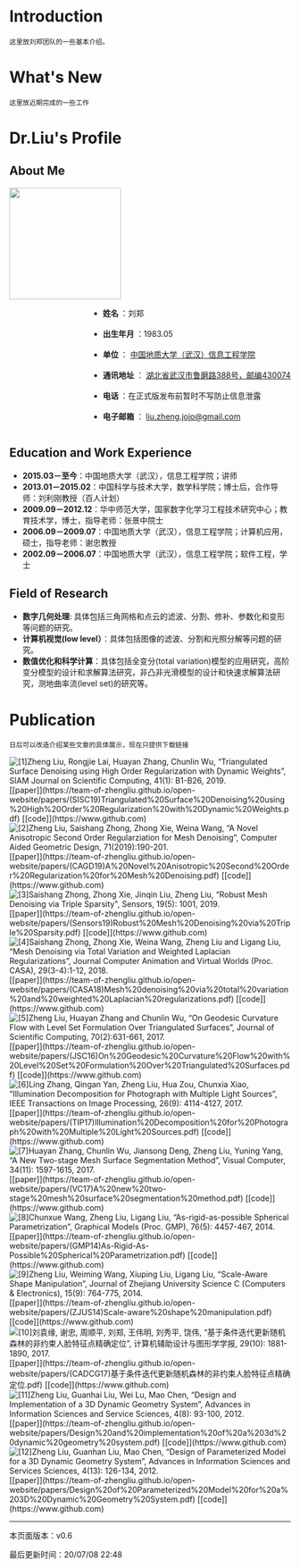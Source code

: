 # Introduction

```
这里放刘郑团队的一些基本介绍。
```

# What's New

```
这里放近期完成的一些工作
```

# Dr.Liu's Profile

## About Me <!-- omit in toc -->

<img style="float:left;" width=200 src="https://LabZhengLiu.github.io/LabZhengLiu.github.io/images/2.jpg">
<br>
<br>
<br>
<div style="float:right;">
<ul>
    <li>
        <strong>
            姓名
        </strong>
        ：刘郑
    </li>
    <br>
    <li>
        <strong>
            出生年月
        </strong>
        ：1983.05
    </li>
    <br>
    <li>
        <strong>
            单位
        </strong>
        ：
        <a href="http://xgxy.cug.edu.cn/">
            中国地质大学（武汉）信息工程学院
        </a>
    </li>
    <br>
    <li>
        <strong>
            通讯地址
        </strong>
        ：
        <a href="https://www.google.com/search?q=%E6%B9%96%E5%8C%97%E7%9C%81%E6%AD%A6%E6%B1%89%E5%B8%82%E9%B2%81%E7%A3%A8%E8%B7%AF388%E5%8F%B7%EF%BC%8C%E9%82%AE%E7%BC%96430074&oq=%E6%B9%96%E5%8C%97%E7%9C%81%E6%AD%A6%E6%B1%89%E5%B8%82%E9%B2%81%E7%A3%A8%E8%B7%AF388%E5%8F%B7%EF%BC%8C%E9%82%AE%E7%BC%96430074&aqs=chrome..69i57.276j0j8&sourceid=chrome&ie=UTF-8">
            湖北省武汉市鲁磨路388号，邮编430074
        </a>
    </li>
    <br>
    <li>
        <strong>
            电话
        </strong>
        ：在正式版发布前暂时不写防止信息泄露
    </li>
    <br>
    <li>
        <strong>
            电子邮箱
        </strong>
        ：
        <a href="liu.zheng.jojo@gmail.com">
            liu.zheng.jojo@gmail.com
        </a>
    </li>
</ul>
</div>
<div style="clear:both"></div>

  
## Education and Work Experience <!-- omit in toc -->

- **2015.03－至今**：中国地质大学（武汉），信息工程学院；讲师
- **2013.01－2015.02**：中国科学与技术大学，数学科学院；博士后，合作导师：刘利刚教授（百人计划）
- **2009.09－2012.12**：华中师范大学，国家数字化学习工程技术研究中心；教育技术学，博士，指导老师：张景中院士
- **2006.09－2009.07**：中国地质大学（武汉），信息工程学院；计算机应用，硕士，指导老师：谢忠教授
- **2002.09－2006.07**：中国地质大学（武汉），信息工程学院；软件工程，学士

## Field of Research <!-- omit in toc -->

- **数字几何处理**: 具体包括三角网格和点云的滤波、分割、修补、参数化和变形等问题的研究。
- **计算机视觉(low level）**：具体包括图像的滤波、分割和光照分解等问题的研究。
- **数值优化和科学计算**：具体包括全变分(total variation)模型的应用研究，高阶变分模型的设计和求解算法研究，非凸非光滑模型的设计和快速求解算法研究，测地曲率流(level set)的研究等。

# Publication

```
日后可以改造介绍某些文章的具体展示，现在只提供下载链接
```

<img style="float:left;" src="https://LabZhengLiu.github.io/LabZhengLiu.github.io/images/paper-2.png"> 
[1]Zheng Liu, Rongjie Lai, Huayan Zhang, Chunlin Wu, “Triangulated Surface Denoising using High Order Regularization with Dynamic Weights”, SIAM Journal on Scientific Computing, 41(1): B1-B26, 2019.<br>[[paper]](https://team-of-zhengliu.github.io/open-website/papers/(SISC19)Triangulated%20Surface%20Denoising%20using%20High%20Order%20Regularization%20with%20Dynamic%20Weights.pdf) [[code]](https://www.github.com)
<div style="clear:both"></div>

<img style="float:left;" src="https://LabZhengLiu.github.io/LabZhengLiu.github.io/images/paper-2.png"> 
[2]Zheng Liu, Saishang Zhong, Zhong Xie, Weina Wang, “A Novel Anisotropic Second Order Regularziation for Mesh Denoising”, Computer Aided Geometric Design, 71(2019):190-201.<br>[[paper]](https://team-of-zhengliu.github.io/open-website/papers/(CAGD19)A%20Novel%20Anisotropic%20Second%20Order%20Regularization%20for%20Mesh%20Denoising.pdf) [[code]](https://www.github.com)
<div style="clear:both"></div>

<img style="float:left;" src="https://LabZhengLiu.github.io/LabZhengLiu.github.io/images/paper-2.png"> 
[3]Saishang Zhong, Zhong Xie, Jinqin Liu, Zheng Liu, “Robust Mesh Denoising via Triple Sparsity", Sensors, 19(5): 1001, 2019.<br>[[paper]](https://team-of-zhengliu.github.io/open-website/papers/(Sensors19)Robust%20Mesh%20Denoising%20via%20Triple%20Sparsity.pdf) [[code]](https://www.github.com)
<div style="clear:both"></div>

<img style="float:left;" src="https://LabZhengLiu.github.io/LabZhengLiu.github.io/images/paper-2.png"> 
[4]Saishang Zhong, Zhong Xie, Weina Wang, Zheng Liu and Ligang Liu, “Mesh Denoising via Total Variation and Weighted Laplacian Regularizations”, Journal Computer Animation and Virtual Worlds (Proc. CASA), 29(3-4):1-12, 2018.<br>[[paper]](https://team-of-zhengliu.github.io/open-website/papers/(CASA18)Mesh%20denoising%20via%20total%20variation%20and%20weighted%20Laplacian%20regularizations.pdf) [[code]](https://www.github.com)
<div style="clear:both"></div>

<img style="float:left;" src="https://LabZhengLiu.github.io/LabZhengLiu.github.io/images/paper-2.png"> 
[5]Zheng Liu, Huayan Zhang and Chunlin Wu, “On Geodesic Curvature Flow with Level Set Formulation Over Triangulated Surfaces”, Journal of Scientific Computing, 70(2):631-661, 2017.<br>[[paper]](https://team-of-zhengliu.github.io/open-website/papers/(JSC16)On%20Geodesic%20Curvature%20Flow%20with%20Level%20Set%20Formulation%20Over%20Triangulated%20Surfaces.pdf) [[code]](https://www.github.com)
<div style="clear:both"></div>

<img style="float:left;" src="https://LabZhengLiu.github.io/LabZhengLiu.github.io/images/paper-2.png"> 
[6]Ling Zhang, Qingan Yan, Zheng Liu, Hua Zou, Chunxia Xiao, “Illumination Decomposition for Photograph with Multiple Light Sources”, IEEE Transactions on Image Processing, 26(9): 4114-4127, 2017.<br>[[paper]](https://team-of-zhengliu.github.io/open-website/papers/(TIP17)Illumination%20Decomposition%20for%20Photograph%20with%20Multiple%20Light%20Sources.pdf) [[code]](https://www.github.com)
<div style="clear:both"></div>

<img style="float:left;" src="https://LabZhengLiu.github.io/LabZhengLiu.github.io/images/paper-2.png"> 
[7]Huayan Zhang, Chunlin Wu, Jiansong Deng, Zheng Liu, Yuning Yang, “A New Two-stage Mesh Surface Segmentation Method”, Visual Computer, 34(11): 1597-1615, 2017.<br>[[paper]](https://team-of-zhengliu.github.io/open-website/papers/(VC17)A%20new%20two-stage%20mesh%20surface%20segmentation%20method.pdf) [[code]](https://www.github.com)
<div style="clear:both"></div>

<img style="float:left;" src="https://LabZhengLiu.github.io/LabZhengLiu.github.io/images/paper-2.png"> 
[8]Chunxue Wang, Zheng Liu, Ligang Liu, “As-rigid-as-possible Spherical Parametrization”, Graphical Models (Proc. GMP), 76(5): 4457-467, 2014.<br>[[paper]](https://team-of-zhengliu.github.io/open-website/papers/(GMP14)As-Rigid-As-Possible%20Spherical%20Parametrization.pdf) [[code]](https://www.github.com)
<div style="clear:both"></div>

<img style="float:left;" src="https://LabZhengLiu.github.io/LabZhengLiu.github.io/images/paper-2.png"> 
[9]Zheng Liu, Weiming Wang, Xiuping Liu, Ligang Liu, “Scale-Aware Shape Manipulation”, Journal of Zhejiang University Science C (Computers & Electronics), 15(9): 764-775, 2014.<br>[[paper]](https://team-of-zhengliu.github.io/open-website/papers/(ZJUS14)Scale-aware%20shape%20manipulation.pdf) [[code]](https://www.github.com)
<div style="clear:both"></div>

<img style="float:left;" src="https://LabZhengLiu.github.io/LabZhengLiu.github.io/images/paper-2.png"> 
[10]刘袁缘, 谢忠, 周顺平, 刘郑, 王伟明, 刘秀平, 饶伟, “基于条件迭代更新随机森林的非约束人脸特征点精确定位”, 计算机辅助设计与图形学学报, 29(10): 1881-1890, 2017.<br>[[paper]](https://team-of-zhengliu.github.io/open-website/papers/(CADCG17)基于条件迭代更新随机森林的非约束人脸特征点精确定位.pdf) [[code]](https://www.github.com)
<div style="clear:both"></div>

<img style="float:left;" src="https://LabZhengLiu.github.io/LabZhengLiu.github.io/images/paper-2.png"> 
[11]Zheng Liu, Guanhai Liu, Wei Lu, Mao Chen, “Design and Implementation of a 3D Dynamic Geometry System”, Advances in Information Sciences and Service Sciences, 4(8): 93-100, 2012.<br>[[paper]](https://team-of-zhengliu.github.io/open-website/papers/Design%20and%20implementation%20of%20a%203d%20dynamic%20geometry%20system.pdf) [[code]](https://www.github.com)
<div style="clear:both"></div>

<img style="float:left;" src="https://LabZhengLiu.github.io/LabZhengLiu.github.io/images/paper-2.png"> 
[12]Zheng Liu, Guanhan Liu, Mao Chen, “Design of Parameterized Model for a 3D Dynamic Geometry System”, Advances in Information Sciences and Services Sciences, 4(13): 126-134, 2012.<br>[[paper]](https://team-of-zhengliu.github.io/open-website/papers/Design%20of%20Parameterized%20Model%20for%20a%203D%20Dynamic%20Geometry%20System.pdf) [[code]](https://www.github.com)
<div style="clear:both"></div>


---

本页面版本：v0.6

最后更新时间：20/07/08 22:48
